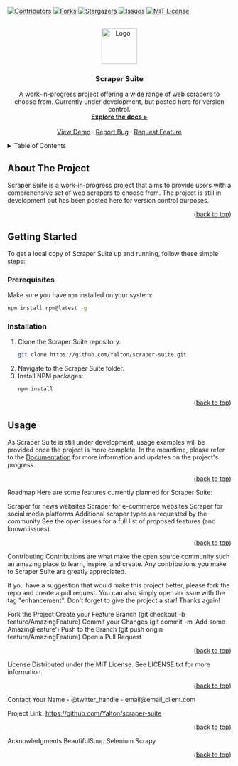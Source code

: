 <a name="readme-top"></a>

[![Contributors][contributors-shield]][contributors-url]
[![Forks][forks-shield]][forks-url]
[![Stargazers][stars-shield]][stars-url]
[![Issues][issues-shield]][issues-url]
[![MIT License][license-shield]][license-url]

<!-- PROJECT LOGO -->
<br />
<div align="center">
  <a href="https://github.com/Yalton/scraper-suite">
    <img src="images/logo.png" alt="Logo" width="80" height="80">
  </a>

  <h3 align="center">Scraper Suite</h3>

  <p align="center">
    A work-in-progress project offering a wide range of web scrapers to choose from. Currently under development, but posted here for version control.
    <br />
    <a href="https://github.com/Yalton/scraper-suite"><strong>Explore the docs »</strong></a>
    <br />
    <br />
    <a href="https://github.com/Yalton/scraper-suite">View Demo</a>
    ·
    <a href="https://github.com/Yalton/scraper-suite/issues">Report Bug</a>
    ·
    <a href="https://github.com/Yalton/scraper-suite/issues">Request Feature</a>
  </p>
</div>

<!-- TABLE OF CONTENTS -->
<details>
  <summary>Table of Contents</summary>
  <ol>
    <li>
      <a href="#about-the-project">About The Project</a>
    </li>
    <li>
      <a href="#getting-started">Getting Started</a>
      <ul>
        <li><a href="#prerequisites">Prerequisites</a></li>
        <li><a href="#installation">Installation</a></li>
      </ul>
    </li>
    <li><a href="#usage">Usage</a></li>
    <li><a href="#roadmap">Roadmap</a></li>
    <li><a href="#contributing">Contributing</a></li>
    <li><a href="#license">License</a></li>
    <li><a href="#contact">Contact</a></li>
    <li><a href="#acknowledgments">Acknowledgments</a></li>
  </ol>
</details>

<!-- ABOUT THE PROJECT -->
## About The Project

Scraper Suite is a work-in-progress project that aims to provide users with a comprehensive set of web scrapers to choose from. The project is still in development but has been posted here for version control purposes.

<p align="right">(<a href="#readme-top">back to top</a>)</p>

<!-- GETTING STARTED -->
## Getting Started

To get a local copy of Scraper Suite up and running, follow these simple steps:

### Prerequisites

Make sure you have `npm` installed on your system:
```sh
npm install npm@latest -g
```

### Installation

1. Clone the Scraper Suite repository:
   ```sh
   git clone https://github.com/Yalton/scraper-suite.git
   ```
2. Navigate to the Scraper Suite folder.
3. Install NPM packages:
   ```sh
   npm install
   ```

<p align="right">(<a href="#readme-top">back to top</a>)</p>

<!-- USAGE EXAMPLES -->
## Usage

As Scraper Suite is still under development, usage examples will be provided once the project is more complete. In the meantime, please refer to the [Documentation](https://github.com/Yalton/scraper-suite) for more information and updates on the project's progress.

<p align="right">(<a href="#readme-top">back to top</a>)</p>
<!-- ROADMAP -->
Roadmap
Here are some features currently planned for Scraper Suite:

 Scraper for news websites
 Scraper for e-commerce websites
 Scraper for social media platforms
 Additional scraper types as requested by the community
See the open issues for a full list of proposed features (and known issues).

<p align="right">(<a href="#readme-top">back to top</a>)</p>
<!-- CONTRIBUTING -->
Contributing
Contributions are what make the open source community such an amazing place to learn, inspire, and create. Any contributions you make to Scraper Suite are greatly appreciated.

If you have a suggestion that would make this project better, please fork the repo and create a pull request. You can also simply open an issue with the tag "enhancement". Don't forget to give the project a star! Thanks again!

Fork the Project
Create your Feature Branch (git checkout -b feature/AmazingFeature)
Commit your Changes (git commit -m 'Add some AmazingFeature')
Push to the Branch (git push origin feature/AmazingFeature)
Open a Pull Request
<p align="right">(<a href="#readme-top">back to top</a>)</p>
<!-- LICENSE -->
License
Distributed under the MIT License. See LICENSE.txt for more information.

<p align="right">(<a href="#readme-top">back to top</a>)</p>
<!-- CONTACT -->
Contact
Your Name - @twitter_handle - email@email_client.com

Project Link: https://github.com/Yalton/scraper-suite

<p align="right">(<a href="#readme-top">back to top</a>)</p>
<!-- ACKNOWLEDGMENTS -->
Acknowledgments
BeautifulSoup
Selenium
Scrapy
<p align="right">(<a href="#readme-top">back to top</a>)</p>

<!-- MARKDOWN LINKS & IMAGES -->
<!-- https://www.markdownguide.org/basic-syntax/#reference-style-links -->
[contributors-shield]: https://img.shields.io/github/contributors/github_username/repo_name.svg?style=for-the-badge
[contributors-url]: https://github.com/github_username/repo_name/graphs/contributors
[forks-shield]: https://img.shields.io/github/forks/github_username/repo_name.svg?style=for-the-badge
[forks-url]: https://github.com/github_username/repo_name/network/members
[stars-shield]: https://img.shields.io/github/stars/github_username/repo_name.svg?style=for-the-badge
[stars-url]: https://github.com/github_username/repo_name/stargazers
[issues-shield]: https://img.shields.io/github/issues/github_username/repo_name.svg?style=for-the-badge
[issues-url]: https://github.com/github_username/repo_name/issues
[license-shield]: https://img.shields.io/github/license/github_username/repo_name.svg?style=for-the-badge
[license-url]: https://github.com/github_username/repo_name/blob/master/LICENSE.txt
[linkedin-shield]: https://img.shields.io/badge/-LinkedIn-black.svg?style=for-the-badge&logo=linkedin&colorB=555
[linkedin-url]: https://linkedin.com/in/linkedin_username
[product-screenshot]: images/screenshot.png
[Next.js]: https://img.shields.io/badge/next.js-000000?style=for-the-badge&logo=nextdotjs&logoColor=white
[Next-url]: https://nextjs.org/
[React.js]: https://img.shields.io/badge/React-20232A?style=for-the-badge&logo=react&logoColor=61DAFB
[React-url]: https://reactjs.org/
[Vue.js]: https://img.shields.io/badge/Vue.js-35495E?style=for-the-badge&logo=vuedotjs&logoColor=4FC08D
[Vue-url]: https://vuejs.org/
[Angular.io]: https://img.shields.io/badge/Angular-DD0031?style=for-the-badge&logo=angular&logoColor=white
[Angular-url]: https://angular.io/
[Svelte.dev]: https://img.shields.io/badge/Svelte-4A4A55?style=for-the-badge&logo=svelte&logoColor=FF3E00
[Svelte-url]: https://svelte.dev/
[Laravel.com]: https://img.shields.io/badge/Laravel-FF2D20?style=for-the-badge&logo=laravel&logoColor=white
[Laravel-url]: https://laravel.com
[Bootstrap.com]: https://img.shields.io/badge/Bootstrap-563D7C?style=for-the-badge&logo=bootstrap&logoColor=white
[Bootstrap-url]: https://getbootstrap.com
[JQuery.com]: https://img.shields.io/badge/jQuery-0769AD?style=for-the-badge&logo=jquery&logoColor=white
[JQuery-url]: https://jquery.com 